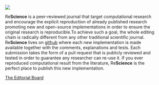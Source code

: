 ![](https://raw.githubusercontent.com/wiki/ReScience/ReScience/_static/ReScience-banner.png)

Re**Science** is a peer-reviewed journal that target computational research and
encourage the explicit reproduction of already published research promoting new
and open-source implementations in order to ensure the original research is
reproducible.To achieve such a goal, the whole editing chain is radically
different from any other traditional scientific journal. Re**Science** lives on
[github](https://github.com/ReScience/ReScience/wiki) where each new
implementation is made available together with the comments, explanations and
tests. Each submission takes the form of a pull request that is publicly
reviewed and tested in order to guarantee any researcher can re-use it. If you
ever reproduced computational result from the literature, Re**Science** is the
perfect place to publish this new implementation.

[The Editorial Board](https://github.com/ReScience/ReScience/wiki/Board)
